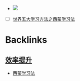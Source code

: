 - ![](https://firebasestorage.googleapis.com/v0/b/firescript-577a2.appspot.com/o/imgs%2Fapp%2Flxyer%2FeAPyDSTb6M.png?alt=media&token=fe267458-a1fa-4718-8703-298d3f7a5cd3)
- [ ] [世界五大学习方法之西蒙学习法](https://zhuanlan.zhihu.com/p/99450064)

# Backlinks
## [效率提升](<效率提升.md>)
- [西蒙学习法](<西蒙学习法.md>)

